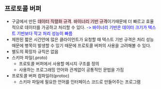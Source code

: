 ## 프로토콜 버퍼
- 구글에서 만든 <span style="background-color: rgba(242,179,188,0.5)">데이터 직렬화 규격</span>. <span style="background-color: rgba(242,179,188,0.5)">바이너리 기반 규격</span>이기때문에 더 빠르고 효율적으로 데이터를 가공하고 처리할 수 있다.
	<span style="color: rgba(0,0,256,1)">-> 바이너리 기반은 데이터 크기가 텍스트 기반보다 작고 처리 성능이 빠름</span>
- 제한된 짧은 시간안에 많은 클라이언트가 요청할 때 텍스트 기반 규격은 처리 성능때문에 병목이 발생할 수 있기 때문에 프로토콜 버퍼의 사용을 고려해볼 수 있다.
- 별도의 확장자 규칙은 없음
- 스키마 파일(.proto)
	- 프로토콜 버퍼에서 사용할 메시지 구조를 정의
	- 사용하는 프로그래밍 언어와 관계없이 공통적인 문법을 가짐
- 프로토콜 버퍼 컴파일러(protoc)
	- 스키마 파일에 필요한 언어를 인터페이스 코드로 만들어주는 프로그램
